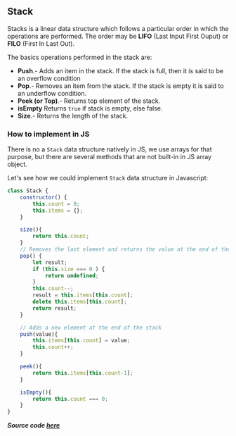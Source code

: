 ## Stack

Stacks is a linear data structure which follows a particular order in which the operations are performed. The order may be **LIFO** (Last Input First Ouput) or **FILO** (First In Last Out).

The basics operations performed in the stack are:

* **Push**.- Adds an item in the stack. If the stack is full, then it is said to be an overflow condition
* **Pop**.- Removes an item from the stack. If the stack is empty it is said to an underflow condition.
* **Peek (or Top)**.- Returns top element of the stack.
* **isEmpty** Returns `true` if stack is empty, else false.
* **Size**.- Returns the length of the stack.

### How to implement in JS

There is no a `Stack` data structure natively in JS, we use arrays for that purpose, but there are several methods that are not built-in in JS array object.

Let's see how we could implement `Stack` data structure in Javascript:

```javascript
class Stack {
    constructor() {
        this.count = 0;
        this.items = {};
    }

    size(){
        return this.count;
    }
    // Removes the last element and returns the value at the end of the stack
    pop() {
        let result;
        if (this.size === 0 ) {
            return undefined;
        }
        this.count--;
        result = this.items[this.count];
        delete this.items[this.count];
        return result;
    }

    // Adds a new element at the end of the stack
    push(value){
        this.items[this.count] = value;
        this.count++;
    }

    peek(){
        return this.items[this.count-1];
    }

    isEmpty(){
        return this.count === 0;
    }
}
```

_**Source code [here]('./../src/Stack.js')**_